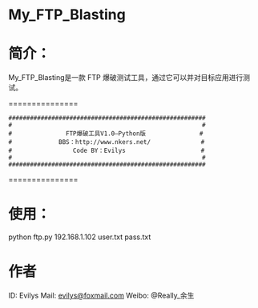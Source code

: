 My_FTP_Blasting
===============
简介：
===============

My_FTP_Blasting是一款 FTP 爆破测试工具，通过它可以并对目标应用进行测试。

===============

    #######################################################
    #                                                     #
    #               FTP爆破工具V1.0—Python版               #
    #             BBS：http://www.nkers.net/              #
    #                 Code BY：Evilys                     #
    #                                                     #
    #######################################################


===============

使用：
===============

python ftp.py 192.168.1.102 user.txt pass.txt



作者
===============

ID: Evilys
Mail: evilys@foxmail.com
Weibo: @Really_余生


